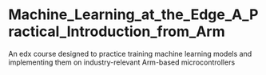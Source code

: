# Machine_Learning_at_the_Edge_A_Practical_Introduction_from_Arm
An edx course designed to practice training machine learning models and implementing them on industry-relevant Arm-based microcontrollers
